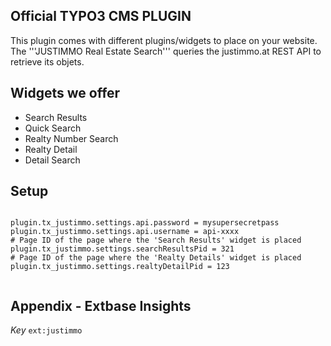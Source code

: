 ## Official TYPO3 CMS PLUGIN 

This plugin comes with different plugins/widgets to place on your website.
The '''JUSTIMMO Real Estate Search''' queries the justimmo.at REST API to retrieve its objets.

## Widgets we offer

* Search Results
* Quick Search
* Realty Number Search
* Realty Detail
* Detail Search

## Setup

```

plugin.tx_justimmo.settings.api.password = mysupersecretpass
plugin.tx_justimmo.settings.api.username = api-xxxx
# Page ID of the page where the 'Search Results' widget is placed
plugin.tx_justimmo.settings.searchResultsPid = 321
# Page ID of the page where the 'Realty Details' widget is placed
plugin.tx_justimmo.settings.realtyDetailPid = 123


```

## Appendix - Extbase Insights

_Key_
``ext:justimmo``

